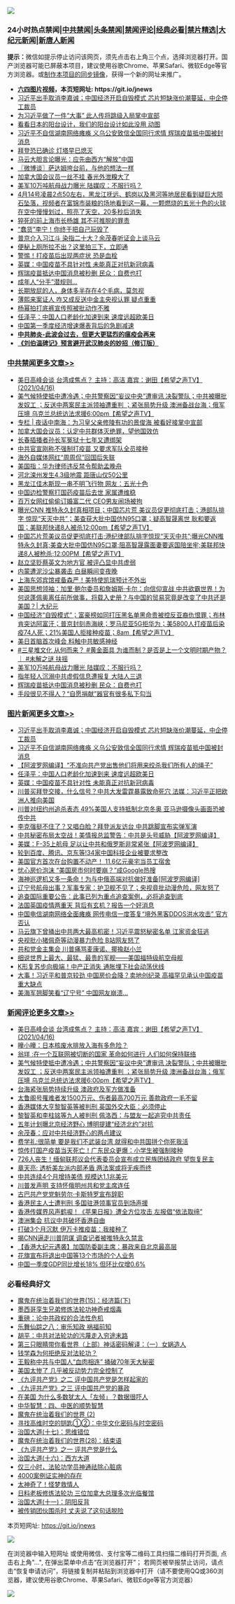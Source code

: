 ![](https://raw.githubusercontent.com/fqnews/bnews/master/64photo/fqnews-qr.jpg)

<div id="tt">
<h3>24小时热点禁闻|<a href="#%E4%B8%AD%E5%85%B1%E7%A6%81%E9%97%BB%E6%9B%B4%E5%A4%9A%E6%96%87%E7%AB%A0">中共禁闻</a>|<a href="#%E5%9B%BE%E7%89%87%E6%96%B0%E9%97%BB%E6%9B%B4%E5%A4%9A%E6%96%87%E7%AB%A0">头条禁闻</a>|<a href="#%E6%96%B0%E9%97%BB%E8%AF%84%E8%AE%BA%E6%9B%B4%E5%A4%9A%E6%96%87%E7%AB%A0">禁闻评论|<a href="#%E5%BF%85%E7%9C%8B%E7%BB%8F%E5%85%B8%E5%A5%BD%E6%96%87">经典必看|<a href="/video.md#%E7%A6%81%E7%89%87%E7%B2%BE%E9%80%89">禁片精选</a>|<a href="https://github.com/fqnews/djy/blob/master/gb/nf1351518.md#1">大纪元新闻</a>|<a href="https://github.com/fqnews/ntdtv/blob/master/gb/prog204.md#1">新唐人新闻</a></h3>
<div><b>提示：</b>微信如提示停止访问该网页，须先点击右上角三个点，选择浏览器打开。国产浏览器可能已屏蔽本项目，建议使用谷歌Chrome、苹果Safari、微软Edge等官方浏览器。或<a href="https://github.com/fqnews/bnews/blob/master/%E5%88%B6%E4%BD%9Cgit%E7%A6%81%E9%97%BB%E9%95%9C%E5%83%8F.md">制作本项目的同步镜像</a>，获得一个新的网址来推广。</div>
<ul>
<li><b><a href="http://d1.bdrive.tk/64.mp4" target="_blank">六四图片视频</a>，本页短网址: https://git.io/jnews</b></li>
<li><a href="/topimagenews/20210416/1527678.md">习近平出手取消李嘉诚；中国经济开启自毁模式 芯片短缺涨价潮蔓延，中企停工裁员</a></li>
<li><a href="/cbnews/20210416/1527454.md">为习近平做了一件“大事” 此人传将跳级入局掌中宣部</a></li>
<li><a href="/cnnews/20210416/1527270.md">看看日本的阳台设计，我们的阳台设计如此没用 动图</a></li>
<li><a href="/topimagenews/20210416/1527579.md">习近平不自信湖南网络瘫痪 义乌公安致信全国同行求情 辉瑞疫苗抵中国被封消息</a></li>
<li><a href="/worldnews/usa/20210416/1527136.md">拜登恐已确诊 灯塔早已熄灭</a></li>
<li><a href="/cnnews/20210416/1527595.md">马云大胆言论曝光：应先由西方“解放”中国</a></li>
<li><a href="/ssgc/20210416/1527279.md">〖微博谈〗萨达姆垮台前，与他的想法一样</a></li>
<li><a href="/baitai/20210416/1527440.md">加拿大国会议员一丝不挂 春光外泄糗大了</a></li>
<li><a href="/cbnews/20210416/1527581.md">美军10万吨航母战力曝光 陆媒叹：不服行吗？</a></li>
<li><a href="/bannedvideo/20210416/1527559.md">4月14号凌晨2点50左右，黑龙江抚远、鹤岗以及黑河等地居民看到疑巨大陨石坠落，视频者在富锦市装粮的场地看到这一幕，一颗燃烧的五光十色的火球在空中慢慢划过，照亮了天空，20多秒后消失</a></li>
<li><a href="/cnnews/20210416/1527541.md">猝死的前上海市长杨雄 其不可推脱的罪责</a></li>
<li><a href="/comments/20210416/1527755.md">“蠢货”李宁！你终于把自己玩毁了</a></li>
<li><a href="/comments/20210416/1527465.md">普京介入习江斗 染指二十大？余茂春听证会上谈马云</a></li>
<li><a href="/health/20210416/1527370.md">便秘上厕所拉不出？这里拍三下，立即通</a></li>
<li><a href="/cnnews/20210416/1527467.md">警惕！打疫苗后出现两症状 恐是血栓</a></li>
<li><a href="/topimagenews/20210416/1527386.md">英媒：中国疫苗不具针对性 未能真正对抗新冠病毒</a></li>
<li><a href="/cbnews/20210416/1527554.md">辉瑞疫苗抵达中国消息被秒删 民众：自费也打</a></li>
<li><a href="/funmedia/20210416/1527287.md">成年人“分手”潜规则…</a></li>
<li><a href="/lifebaike/20210416/1527534.md">长期放屁的人，身体多半存在4个毛病，莫忽视</a></li>
<li><a href="/cnnews/20210416/1527329.md">薄熙来案证人 咋又成反送中金主央视认罪 疑点重重</a></li>
<li><a href="/yule/20210416/1527719.md">杨幂拍打底裤宣传照被批动作不雅</a></li>
<li><a href="/topimagenews/20210416/1527443.md">任泽平：中国人口老龄化加速到来 速度远超欧美日</a></li>
<li><a href="/headline/20210416/1527558.md">中国第一季度经济增速爆表背后的急剧减速</a></li>
<li><b><a href="/comments/20200211/1275071.md" target="_blank">中共肺炎-此波会过去，但更大更猛烈的瘟疫会再来</a></b></li>
<li><b><a href="/comments/20200207/1272816.md" target="_blank">《刘伯温碑记》预言避开武汉肺炎的妙招（修订版）</a></b></li>
</ul>
</div>

<div class="catlist">
<h3><a href="/cbnews/" target="_blank">中共禁闻</a><span><a href="/cbnews/" target="_blank" rel="nofollow">更多文章>></a></span></h3>
<ul>
<li><a href="/comments/20210417/1528005.md" target="_blank">美日高峰会谈   台湾成焦点？  主持：高洁  嘉宾：谢田【希望之声TV】(2021/04/16)</a></li>
<li><a href="/comments/20210417/1527995.md" target="_blank">美气候特使抵中遭冷遇；中共警察因“妄议中央”遭审讯 决裂警队；中共被曝批发奴工 ；反送中两案民主派领袖遭重判 ；紧张局势升级 澳洲备战台海；俄军压境 乌克兰总统访法求援6:00pm【希望之声TV】</a></li>
<li><a href="/cbnews/20210417/1527983.md" target="_blank">专栏 | 夜话中南海：为习皇父亲修陵有功的景俊海 被看好接掌中宣部</a></li>
<li><a href="/cbnews/20210417/1527954.md" target="_blank">加拿大国会议员：认定中共群体灭绝罪，望他国效仿</a></li>
<li><a href="/cbnews/20210417/1527953.md" target="_blank">长春插播者孙长军冤狱十七年又遭绑架</a></li>
<li><a href="/cbnews/20210417/1527952.md" target="_blank">中共官宣刚称不强制打疫苗 又要求军队全员接种</a></li>
<li><a href="/cbnews/20210417/1527951.md" target="_blank">海外自媒体网红“周周侃”回国后失联</a></li>
<li><a href="/cbnews/20210417/1527931.md" target="_blank">美国指：华为律师违反禁令帮助孟晚舟</a></li>
<li><a href="/cbnews/20210417/1527916.md" target="_blank">河北滦州发生4.3级地震 距唐山仅50公里</a></li>
<li><a href="/cbnews/20210417/1527910.md" target="_blank">黑龙江佳木斯现一串不明飞行物 网友：五光十色</a></li>
<li><a href="/cbnews/20210417/1527909.md" target="_blank">中国边检警察打国药疫苗后去世 家属遭维稳</a></li>
<li><a href="/cbnews/20210417/1527871.md" target="_blank">百万女网红偷偷订婚富二代 CEO男友闹场被拘</a></li>
<li><a href="/comments/20210417/1527846.md" target="_blank">曝光CNN 推特永久封真相项目；中国芯片荒 美议员促更彻底打击；港部队排字 惊现“天灭中共”；美查获大批中国仿N95口罩；疑高智晟离世 耿和要返国；美联邦快递8人被杀12:00pm【希望之声TV】</a></li>
<li><a href="/comments/20210416/1527828.md" target="_blank">中国芯片荒美议员促更彻底打击;港纪律部队排字惊现“天灭中共”;曝光CNN推特永久封真;美查大批中国仿N95口罩;阻高智晟露面妻要返国陪坐牢;美联邦快递8人被枪杀;12:00PM【希望之声TV】</a></li>
<li><a href="/cbnews/20210416/1527796.md" target="_blank">赵立坚贬蔡英文为地方官 被评凸显中共虚弱</a></li>
<li><a href="/cbnews/20210416/1527795.md" target="_blank">内蒙遭泥沙尘暴袭击 白昼瞬间变夜晚</a></li>
<li><a href="/cbnews/20210416/1527752.md" target="_blank">上海东郊宾馆戒备森严！美特使凯瑞预计不外出</a></li>
<li><a href="/cbnews/20210416/1527725.md" target="_blank">美国思想领袖：加里·鲍尔委员和詹姆斯·卡尔：向信仰宣战 中共欲霸世界！为何说蓬佩奥离任前所做事，将载入史册？与中国的贸易究竟是改变了中共还是美国？| 大纪元</a></li>
<li><a href="/comments/20210416/1527717.md" target="_blank">中国经济“自毁模式”；富豪榜如同打压黑名单黑命贵被控反亚裔仇恨罪；布林肯突访阿富汗；普京封刻赤海峡；罗马尼亚5G拒华为；美5800人打疫苗后染疫74人死；21%美国人拒接种疫苗；8am【希望之声TV】</a></li>
<li><a href="/cbnews/20210416/1527615.md" target="_blank">美日首脑首次峰会 料触中共敏感神经</a></li>
<li><a href="/comments/20210416/1527613.md" target="_blank">#三星堆文化 从何而来？ #黄金面具 为谁而制？是否是上一个文明时期产物？｜ #未解之谜 扶摇</a></li>
<li><a href="/cbnews/20210416/1527581.md" target="_blank">美军10万吨航母战力曝光 陆媒叹：不服行吗？</a></li>
<li><a href="/cbnews/20210416/1527580.md" target="_blank">指年轻人沉溺中共虚假信息遭报复 大陆人三退</a></li>
<li><a href="/cbnews/20210416/1527554.md" target="_blank">辉瑞疫苗抵达中国消息被秒删 民众：自费也打</a></li>
<li><a href="/cbnews/20210416/1527553.md" target="_blank">手段很见不得人？“自愿捐献”器官有很多私下勾当</a></li>

</ul>
</div>
<div class="catlist">
<h3><a href="/topimagenews/" target="_blank">图片新闻</a><span><a href="/topimagenews/" target="_blank" rel="nofollow">更多文章>></a></span></h3>
<ul>
<li><a href="/topimagenews/20210416/1527678.md" target="_blank">习近平出手取消李嘉诚；中国经济开启自毁模式 芯片短缺涨价潮蔓延，中企停工裁员</a></li>
<li><a href="/topimagenews/20210416/1527579.md" target="_blank">习近平不自信湖南网络瘫痪 义乌公安致信全国同行求情 辉瑞疫苗抵中国被封消息</a></li>
<li><a href="/topimagenews/20210416/1527526.md" target="_blank">【阿波罗网编译】“不准向共产党出售他们将用来绞杀我们所有人的绳子”</a></li>
<li><a href="/topimagenews/20210416/1527443.md" target="_blank">任泽平：中国人口老龄化加速到来 速度远超欧美日</a></li>
<li><a href="/topimagenews/20210416/1527386.md" target="_blank">英媒：中国疫苗不具针对性 未能真正对抗新冠病毒</a></li>
<li><a href="/topimagenews/20210416/1527251.md" target="_blank">川普买拜登交接，什么信号？中共大发雷霆暴露致命死穴 法媒：习近平正把欧洲人推向美国</a></li>
<li><a href="/topimagenews/20210416/1527158.md" target="_blank">川普对纽约州追杀表态 49%美国人支持抵制北京冬奥 亚马逊摄像头画面恐被传中共</a></li>
<li><a href="/topimagenews/20210415/1526952.md" target="_blank">李克强挺不住了？又唱白脸？拜登派友访台 中共跳脚宣布实弹军演</a></li>
<li><a href="/topimagenews/20210415/1526825.md" target="_blank">中共秘密布局太空战！美情报总监警告：中共是头号威胁【阿波罗网编译】</a></li>
<li><a href="/topimagenews/20210415/1526807.md" target="_blank">美媒：F-35上航母 足以让中共和俄罗斯非常紧张【阿波罗网编译】</a></li>
<li><a href="/topimagenews/20210415/1526708.md" target="_blank">轮到百度、腾讯、京东等!34家中国科技企业被要求整改</a></li>
<li><a href="/topimagenews/20210415/1526605.md" target="_blank">美国官方首次在台购置不动产！ 11.6亿元豪宅当员工宿舍</a></li>
<li><a href="/topimagenews/20210415/1526369.md" target="_blank">忧心房价泡沫 “美国房市何时要崩？”成Google热搜</a></li>
<li><a href="/topimagenews/20210414/1526047.md" target="_blank">海神巡逻机又多一条命！为与中俄高端对抗做好准备[阿波罗网编译]</a></li>
<li><a href="/topimagenews/20210414/1525949.md" target="_blank">辽宁号航母出事？军事专家：护卫舰不见了；央视竟批动漫危险，网友怒了</a></li>
<li><a href="/topimagenews/20210414/1525833.md" target="_blank">追查国际重要公告：此事已列为重点追查案例，必将追查到底</a></li>
<li><a href="/topimagenews/20210414/1525717.md" target="_blank">法国英国疫情两重天 背后有玄机？报告一个好消息</a></li>
<li><a href="/topimagenews/20210414/1525699.md" target="_blank">中国电信湖南网络全面瘫痪 网传电信一度答复“境外黑客DDOS洪水攻击” 官方否认</a></li>
<li><a href="/topimagenews/20210413/1525276.md" target="_blank">马云旗下曾捅出中共两大最高机密！习近平震怒秘密名单 江家资金狂逃</a></li>
<li><a href="/topimagenews/20210413/1525235.md" target="_blank">央视批小猪佩奇等动漫暴力危险 B站网友怒了</a></li>
<li><a href="/topimagenews/20210413/1525234.md" target="_blank">共和党金主集会 川普痛骂麦康诺、揶揄赵小兰</a></li>
<li><a href="/topimagenews/20210413/1525167.md" target="_blank">细说世界上最大、最猛、最贵的军舰——美国福特级航空母舰</a></li>
<li><a href="/topimagenews/20210413/1524952.md" target="_blank">K形复苏步向极端！中产正消失 通胀埋下社会动荡伏线</a></li>
<li><a href="/topimagenews/20210412/1524731.md" target="_blank">大事！习近平和普京较劲 中国房价会降？卖地创纪录 高福罕见承认中国疫苗重大缺点</a></li>
<li><a href="/topimagenews/20210412/1524357.md" target="_blank">美海军翘脚笑看“辽宁号” 中国网友崩溃…</a></li>

</ul>
</div>
<div class="catlist">
<h3><a href="/comments/" target="_blank">新闻评论</a><span><a href="/comments/" target="_blank" rel="nofollow">更多文章>></a></span></h3>
<ul>
<li><a href="/comments/20210417/1528005.md" target="_blank">美日高峰会谈   台湾成焦点？  主持：高洁  嘉宾：谢田【希望之声TV】(2021/04/16)</a></li>
<li><a href="/comments/20210417/1528000.md" target="_blank">曈小曈：日本核废水排放入海有多危险？</a></li>
<li><a href="/comments/20210417/1527999.md" target="_blank">翁垟 :在一个互联网被切断的国家 革命如何进行 人们如何保持联络</a></li>
<li><a href="/comments/20210417/1527995.md" target="_blank">美气候特使抵中遭冷遇；中共警察因“妄议中央”遭审讯 决裂警队；中共被曝批发奴工 ；反送中两案民主派领袖遭重判 ；紧张局势升级 澳洲备战台海；俄军压境 乌克兰总统访法求援6:00pm【希望之声TV】</a></li>
<li><a href="/comments/20210417/1527989.md" target="_blank">台海紧张局势持续升级 澳政府及军方做准备</a></li>
<li><a href="/comments/20210417/1527988.md" target="_blank">太鲁阁号罹难者发1500万元、伤者最高700万元 善款政府一毛不留</a></li>
<li><a href="/comments/20210417/1527987.md" target="_blank">香港媒体大亨黎智英等被判刑 英国外交大臣：必须停止</a></li>
<li><a href="/comments/20210417/1527986.md" target="_blank">黎智英和李柱铭等九人被判刑 佩洛西：与盟友一起追究中共责任</a></li>
<li><a href="/comments/20210417/1527985.md" target="_blank">五年计划曝北京经济野心 博明提建“经济北约”对抗</a></li>
<li><a href="/comments/20210417/1527970.md" target="_blank">余茂春：应对中共经济野心的两点建议</a></li>
<li><a href="/comments/20210417/1527955.md" target="_blank">费学礼:很简单 要是我们不武装台湾 就得和中共国拼个你死我活</a></li>
<li><a href="/comments/20210417/1527948.md" target="_blank">惊传打国产疫苗当天死亡！广东民众更爆：小学生被强制接种</a></li>
<li><a href="/comments/20210417/1527946.md" target="_blank">726人丧生！缅甸联邦议会代表委员会宣布成立民族团结政府 望恢复民主</a></li>
<li><a href="/comments/20210417/1527945.md" target="_blank">章天亮: 透析美左派内部矛盾 两法案或将无疾而终</a></li>
<li><a href="/comments/20210417/1527944.md" target="_blank">中共连续4个月增持美债 规模达1.1兆美元</a></li>
<li><a href="/comments/20210417/1527929.md" target="_blank">川普发声明 支持怀俄明州共和党主席连任</a></li>
<li><a href="/comments/20210417/1527928.md" target="_blank">古巴共产党党魁劳尔·卡斯特罗宣布辞职</a></li>
<li><a href="/comments/20210417/1527927.md" target="_blank">香港民主人士遭判刑 多国驻港领事官员到场声援</a></li>
<li><a href="/comments/20210417/1527926.md" target="_blank">香港传媒界风声鹤唳！《苹果日报》遭全方位攻击 左报倡“依法取缔”</a></li>
<li><a href="/comments/20210417/1527924.md" target="_blank">澳洲集会 抗议中共破坏香港自由</a></li>
<li><a href="/comments/20210417/1527914.md" target="_blank">打破3个月沉默 伊万卡推疫苗：我接种了</a></li>
<li><a href="/comments/20210417/1527906.md" target="_blank">揭CNN逼走川普阴谋 调查记者被推特永久禁言</a></li>
<li><a href="/comments/20210417/1527905.md" target="_blank">【香港大纪元遇袭】加国防委副主席：暴政来自北京最高层</a></li>
<li><a href="/comments/20210417/1527895.md" target="_blank">花旗宣布将退出中国等13个市场的个人业务</a></li>
<li><a href="/comments/20210417/1527884.md" target="_blank">中国一季度GDP同比增长18% 但环比仅增0.6%</a></li>

</ul>
</div>

<div class="catlist">
<h3>必看经典好文</h3>
<ul>
<li><a href="/topimagenews/20180610/955499.md" target="_blank">魔鬼在统治着我们的世界(15)：经济篇(下)</a></li>
<li><a href="/topimagenews/20210214/1487270.md" target="_blank">墨西哥孪生兄弟修炼法轮功神奇戒烟毒</a></li>
<li><a href="/comments/20200705/783271.md" target="_blank">重磅：论中共政权的合法性危机</a></li>
<li><a href="/tculture/20170717/792953.md" target="_blank">乐舞仙踪之八：审乐知政 祸福前知</a></li>
<li><a href="/cbnews/20200720/1363328.md" target="_blank">胡平：中共对法轮功的污蔑走入穷途末路</a></li>
<li><a href="/comments/20200426/1319648.md" target="_blank">第三只眼睛带你看世界（上部）神话密码解译：（一）女娲造人</a></li>
<li><a href="/comments/20210123/1473430.md" target="_blank">钱学森为何拒绝反对法轮功？</a></li>
<li><a href="/cbnews/20200730/1371580.md" target="_blank">王毅称中共与中国人“血肉相连” 捅破70年天大秘密</a></li>
<li><a href="/comments/20200624/1349702.md" target="_blank">美国太惨了 几乎被反动势力完全控制了</a></li>
<li><a href="/bookonline/20131116/201055.md" target="_blank">《九评共产党》之二 评中国共产党是怎样起家的</a></li>
<li><a href="/bookonline/20131116/201054.md" target="_blank">《九评共产党》之三 评中国共产党的暴政</a></li>
<li><a href="/comments/20200427/1319933.md" target="_blank">在美国 为什么多数犹太人「左倾」？数据很吓人</a></li>
<li><a href="/comments/20200605/783247.md" target="_blank">中华智慧：四、中医的顺势智慧</a></li>
<li><a href="/topimagenews/20180520/944940.md" target="_blank">魔鬼在统治着我们的世界 (2)</a></li>
<li><a href="/comments/20210322/1510016.md" target="_blank">寻找高维时空的钥匙①②：中华文化密码与时空密码</a></li>
<li><a href="/comments/20201110/1428674.md" target="_blank">治国大道(十七)：思维错位</a></li>
<li><a href="/comments/20181228/1054609.md" target="_blank">魔鬼在统治着我们的世界(28)：结束语</a></li>
<li><a href="/bookonline/20131116/201056.md" target="_blank">《九评共产党》之一 评共产党是什么</a></li>
<li><a href="/comments/20201110/1428663.md" target="_blank">治国大道(十六)：西方大道</a></li>
<li><a href="/health/20170626/780270.md" target="_blank">仅三小时，法轮功学员神通祛除心脏病</a></li>
<li><a href="/lifebaike/20201113/1430218.md" target="_blank">4000案例证实神的存在</a></li>
<li><a href="/ccpdope/20200907/1392129.md" target="_blank">太神奇了！怪梦救情人</a></li>
<li><a href="/comments/20200531/1337359.md" target="_blank">日料老板修炼法轮功 三位加拿大总理多次光临餐馆</a></li>
<li><a href="/cbnews/20180317/915893.md" target="_blank">治国大道(十一)：阴阳反背</a></li>
<li><a href="/cbnews/20210331/1516754.md" target="_blank">被传销团伙围杀时 丈夫说了这句话脱险</a></li>

</ul>
</div>

本页短网址: https://git.io/jnews

![](https://raw.githubusercontent.com/fqnews/bnews/master/64photo/fqnews-qr.jpg)

在浏览器中输入短网址 或使用微信、支付宝等二维码工具扫描二维码打开页面, 点击右上角"...", 在弹出菜单中点击“在浏览器打开”； 若网页被举报禁止访问，请点击“恢复申请访问”，将链接复制并粘贴到浏览器中打开（请不要使用QQ或360浏览器，建议使用谷歌Chrome、苹果Safari、微软Edge等官方浏览器）

![](https://raw.githubusercontent.com/fqnews/bnews/master/64photo/wx.jpg)